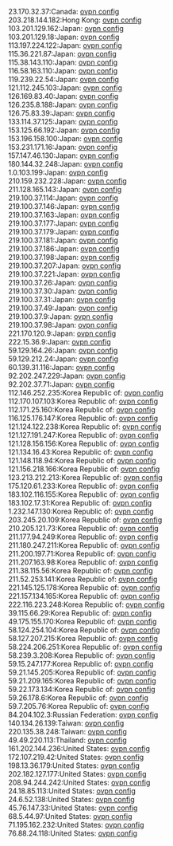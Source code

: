 23.170.32.37:Canada: [ovpn config](vpn/23_170_32_37.ovpn)  
203.218.144.182:Hong Kong: [ovpn config](vpn/203_218_144_182.ovpn)  
103.201.129.162:Japan: [ovpn config](vpn/103_201_129_162.ovpn)  
103.201.129.18:Japan: [ovpn config](vpn/103_201_129_18.ovpn)  
113.197.224.122:Japan: [ovpn config](vpn/113_197_224_122.ovpn)  
115.36.221.87:Japan: [ovpn config](vpn/115_36_221_87.ovpn)  
115.38.143.110:Japan: [ovpn config](vpn/115_38_143_110.ovpn)  
116.58.163.110:Japan: [ovpn config](vpn/116_58_163_110.ovpn)  
119.239.22.54:Japan: [ovpn config](vpn/119_239_22_54.ovpn)  
121.112.245.103:Japan: [ovpn config](vpn/121_112_245_103.ovpn)  
126.169.83.40:Japan: [ovpn config](vpn/126_169_83_40.ovpn)  
126.235.8.188:Japan: [ovpn config](vpn/126_235_8_188.ovpn)  
126.75.83.39:Japan: [ovpn config](vpn/126_75_83_39.ovpn)  
133.114.37.125:Japan: [ovpn config](vpn/133_114_37_125.ovpn)  
153.125.66.192:Japan: [ovpn config](vpn/153_125_66_192.ovpn)  
153.196.158.100:Japan: [ovpn config](vpn/153_196_158_100.ovpn)  
153.231.171.16:Japan: [ovpn config](vpn/153_231_171_16.ovpn)  
157.147.46.130:Japan: [ovpn config](vpn/157_147_46_130.ovpn)  
180.144.32.248:Japan: [ovpn config](vpn/180_144_32_248.ovpn)  
1.0.103.199:Japan: [ovpn config](vpn/1_0_103_199.ovpn)  
210.159.232.228:Japan: [ovpn config](vpn/210_159_232_228.ovpn)  
211.128.165.143:Japan: [ovpn config](vpn/211_128_165_143.ovpn)  
219.100.37.114:Japan: [ovpn config](vpn/219_100_37_114.ovpn)  
219.100.37.146:Japan: [ovpn config](vpn/219_100_37_146.ovpn)  
219.100.37.163:Japan: [ovpn config](vpn/219_100_37_163.ovpn)  
219.100.37.177:Japan: [ovpn config](vpn/219_100_37_177.ovpn)  
219.100.37.179:Japan: [ovpn config](vpn/219_100_37_179.ovpn)  
219.100.37.181:Japan: [ovpn config](vpn/219_100_37_181.ovpn)  
219.100.37.186:Japan: [ovpn config](vpn/219_100_37_186.ovpn)  
219.100.37.198:Japan: [ovpn config](vpn/219_100_37_198.ovpn)  
219.100.37.207:Japan: [ovpn config](vpn/219_100_37_207.ovpn)  
219.100.37.221:Japan: [ovpn config](vpn/219_100_37_221.ovpn)  
219.100.37.26:Japan: [ovpn config](vpn/219_100_37_26.ovpn)  
219.100.37.30:Japan: [ovpn config](vpn/219_100_37_30.ovpn)  
219.100.37.31:Japan: [ovpn config](vpn/219_100_37_31.ovpn)  
219.100.37.49:Japan: [ovpn config](vpn/219_100_37_49.ovpn)  
219.100.37.9:Japan: [ovpn config](vpn/219_100_37_9.ovpn)  
219.100.37.98:Japan: [ovpn config](vpn/219_100_37_98.ovpn)  
221.170.120.9:Japan: [ovpn config](vpn/221_170_120_9.ovpn)  
222.15.36.9:Japan: [ovpn config](vpn/222_15_36_9.ovpn)  
59.129.164.26:Japan: [ovpn config](vpn/59_129_164_26.ovpn)  
59.129.212.24:Japan: [ovpn config](vpn/59_129_212_24.ovpn)  
60.139.31.116:Japan: [ovpn config](vpn/60_139_31_116.ovpn)  
92.202.247.229:Japan: [ovpn config](vpn/92_202_247_229.ovpn)  
92.202.37.71:Japan: [ovpn config](vpn/92_202_37_71.ovpn)  
112.146.252.235:Korea Republic of: [ovpn config](vpn/112_146_252_235.ovpn)  
112.170.107.103:Korea Republic of: [ovpn config](vpn/112_170_107_103.ovpn)  
112.171.25.160:Korea Republic of: [ovpn config](vpn/112_171_25_160.ovpn)  
116.125.176.147:Korea Republic of: [ovpn config](vpn/116_125_176_147.ovpn)  
121.124.122.238:Korea Republic of: [ovpn config](vpn/121_124_122_238.ovpn)  
121.127.191.247:Korea Republic of: [ovpn config](vpn/121_127_191_247.ovpn)  
121.128.156.156:Korea Republic of: [ovpn config](vpn/121_128_156_156.ovpn)  
121.134.16.43:Korea Republic of: [ovpn config](vpn/121_134_16_43.ovpn)  
121.148.118.94:Korea Republic of: [ovpn config](vpn/121_148_118_94.ovpn)  
121.156.218.166:Korea Republic of: [ovpn config](vpn/121_156_218_166.ovpn)  
123.213.212.213:Korea Republic of: [ovpn config](vpn/123_213_212_213.ovpn)  
175.120.61.233:Korea Republic of: [ovpn config](vpn/175_120_61_233.ovpn)  
183.102.116.155:Korea Republic of: [ovpn config](vpn/183_102_116_155.ovpn)  
183.102.17.31:Korea Republic of: [ovpn config](vpn/183_102_17_31.ovpn)  
1.232.147.130:Korea Republic of: [ovpn config](vpn/1_232_147_130.ovpn)  
203.245.20.109:Korea Republic of: [ovpn config](vpn/203_245_20_109.ovpn)  
210.205.121.73:Korea Republic of: [ovpn config](vpn/210_205_121_73.ovpn)  
211.177.94.249:Korea Republic of: [ovpn config](vpn/211_177_94_249.ovpn)  
211.180.247.211:Korea Republic of: [ovpn config](vpn/211_180_247_211.ovpn)  
211.200.197.71:Korea Republic of: [ovpn config](vpn/211_200_197_71.ovpn)  
211.207.163.98:Korea Republic of: [ovpn config](vpn/211_207_163_98.ovpn)  
211.38.115.56:Korea Republic of: [ovpn config](vpn/211_38_115_56.ovpn)  
211.52.253.141:Korea Republic of: [ovpn config](vpn/211_52_253_141.ovpn)  
221.145.125.178:Korea Republic of: [ovpn config](vpn/221_145_125_178.ovpn)  
221.157.134.165:Korea Republic of: [ovpn config](vpn/221_157_134_165.ovpn)  
222.116.223.248:Korea Republic of: [ovpn config](vpn/222_116_223_248.ovpn)  
39.115.66.29:Korea Republic of: [ovpn config](vpn/39_115_66_29.ovpn)  
49.175.155.170:Korea Republic of: [ovpn config](vpn/49_175_155_170.ovpn)  
58.124.254.104:Korea Republic of: [ovpn config](vpn/58_124_254_104.ovpn)  
58.127.207.215:Korea Republic of: [ovpn config](vpn/58_127_207_215.ovpn)  
58.224.206.251:Korea Republic of: [ovpn config](vpn/58_224_206_251.ovpn)  
58.239.3.208:Korea Republic of: [ovpn config](vpn/58_239_3_208.ovpn)  
59.15.247.177:Korea Republic of: [ovpn config](vpn/59_15_247_177.ovpn)  
59.21.145.205:Korea Republic of: [ovpn config](vpn/59_21_145_205.ovpn)  
59.21.209.165:Korea Republic of: [ovpn config](vpn/59_21_209_165.ovpn)  
59.22.173.134:Korea Republic of: [ovpn config](vpn/59_22_173_134.ovpn)  
59.26.178.6:Korea Republic of: [ovpn config](vpn/59_26_178_6.ovpn)  
59.7.205.76:Korea Republic of: [ovpn config](vpn/59_7_205_76.ovpn)  
84.204.102.3:Russian Federation: [ovpn config](vpn/84_204_102_3.ovpn)  
140.134.26.139:Taiwan: [ovpn config](vpn/140_134_26_139.ovpn)  
220.135.38.248:Taiwan: [ovpn config](vpn/220_135_38_248.ovpn)  
49.49.220.113:Thailand: [ovpn config](vpn/49_49_220_113.ovpn)  
161.202.144.236:United States: [ovpn config](vpn/161_202_144_236.ovpn)  
172.107.219.42:United States: [ovpn config](vpn/172_107_219_42.ovpn)  
198.13.36.179:United States: [ovpn config](vpn/198_13_36_179.ovpn)  
202.182.127.177:United States: [ovpn config](vpn/202_182_127_177.ovpn)  
208.94.244.242:United States: [ovpn config](vpn/208_94_244_242.ovpn)  
24.18.85.113:United States: [ovpn config](vpn/24_18_85_113.ovpn)  
24.6.52.138:United States: [ovpn config](vpn/24_6_52_138.ovpn)  
45.76.147.33:United States: [ovpn config](vpn/45_76_147_33.ovpn)  
68.5.44.97:United States: [ovpn config](vpn/68_5_44_97.ovpn)  
71.195.162.232:United States: [ovpn config](vpn/71_195_162_232.ovpn)  
76.88.24.118:United States: [ovpn config](vpn/76_88_24_118.ovpn)  
